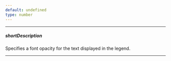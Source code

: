```yaml
---
default: undefined
type: number
---
```

---
##### shortDescription
Specifies a font opacity for the text displayed in the legend.

---
